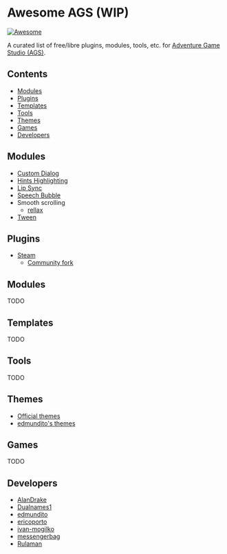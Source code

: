 # Awesome AGS (WIP)
[![Awesome](https://awesome.re/badge.svg)](https://awesome.re)

A curated list of free/libre plugins, modules, tools, etc. for [Adventure Game Studio (AGS)](https://github.com/adventuregamestudio).

## Contents

* [Modules](#modules)
* [Plugins](#plugins)
* [Templates](#templates)
* [Tools](#tools)
* [Themes](#themes)
* [Games](#games)
* [Developers](#developers)

## Modules

* [Custom Dialog](https://github.com/dkrey/ags_customdialog)
* [Hints Highlighting](https://github.com/alkhimey/HintsHighlight)
* [Lip Sync](https://github.com/messengerbag/TotalLipSync)
* [Speech Bubble](https://github.com/messengerbag/SpeechBubble)
* Smooth scrolling
  * [rellax](https://github.com/ericoporto/rellax)
* [Tween](https://github.com/edmundito/ags-tween)

## Plugins

* [Steam](https://github.com/monkey0506/agsteam)
  * [Community fork](https://github.com/agscommunity/agsteam)

## Modules

TODO

## Templates

TODO

## Tools

TODO

## Themes

* [Official themes](https://github.com/adventuregamestudio/ags-themes)
* [edmundito's themes](https://github.com/edmundito/edmundito-ags-themes)

## Games

TODO

## Developers

* [AlanDrake](https://github.com/AlanDrake)
* [Dualnames1](https://github.com/Dualnames1)
* [edmundito](https://github.com/edmundito)
* [ericoporto](https://github.com/ericoporto)
* [ivan-mogilko](https://github.com/ivan-mogilko)
* [messengerbag](https://github.com/messengerbag)
* [Rulaman](https://github.com/Rulaman)

